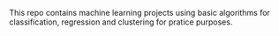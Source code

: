 This repo contains machine learning projects using basic algorithms for classification, regression and clustering for pratice purposes.
